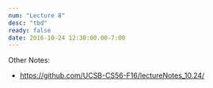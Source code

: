 ```yaml
---
num: "Lecture 8"
desc: "tbd"
ready: false
date: 2016-10-24 12:30:00.00-7:00
---
```




Other Notes:

* <https://github.com/UCSB-CS56-F16/lectureNotes_10.24/>


